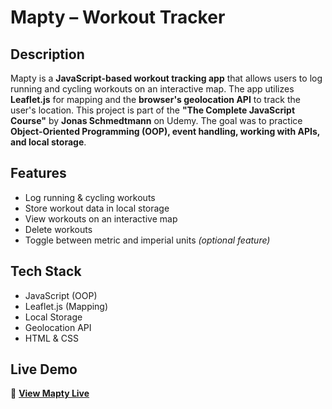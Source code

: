 # Mapty – Workout Tracker

## Description

Mapty is a **JavaScript-based workout tracking app** that allows users to log running and cycling workouts on an interactive map. The app utilizes **Leaflet.js** for mapping and the **browser's geolocation API** to track the user's location. This project is part of the **"The Complete JavaScript Course"** by **Jonas Schmedtmann** on Udemy. The goal was to practice **Object-Oriented Programming (OOP), event handling, working with APIs, and local storage**.

## Features

- Log running & cycling workouts  
- Store workout data in local storage  
- View workouts on an interactive map  
- Delete workouts  
- Toggle between metric and imperial units *(optional feature)*

## Tech Stack
- JavaScript (OOP)
- Leaflet.js (Mapping)
- Local Storage
- Geolocation API
- HTML & CSS  

## Live Demo
🔗 **[View Mapty Live](https://zahnx.github.io/mapty)**  
